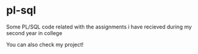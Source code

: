 # pl-sql
Some PL/SQL code related with the assignments i have recieved during my second year in college

You can also check my project!
